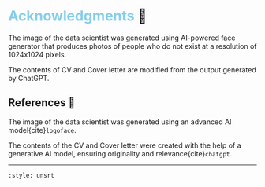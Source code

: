 # <span style="color:SkyBlue">Acknowledgments</span> 📢

The image of the data scientist was generated using AI-powered face generator that produces photos of people who do not exist at a resolution of 1024x1024 pixels.

The contents of CV and Cover letter are modified from the output generated by ChatGPT.

## References 🤖

The image of the data scientist was generated using an advanced AI model{cite}`logoface`.

The contents of the CV and Cover letter were created with the help of a generative AI model, ensuring originality and relevance{cite}`chatgpt`.

---
```{bibliography}
:style: unsrt
```
